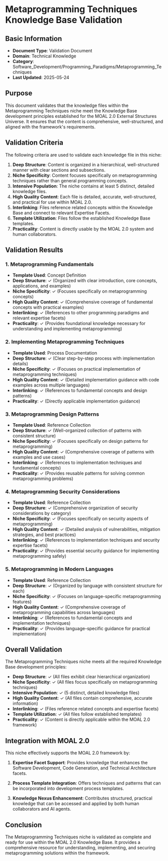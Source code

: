 # Metaprogramming Techniques Knowledge Base Validation

## Basic Information
- **Document Type**: Validation Document
- **Domain**: Technical Knowledge
- **Category**: Software_Development/Programming_Paradigms/Metaprogramming_Techniques
- **Last Updated**: 2025-05-24

## Purpose

This document validates that the knowledge files within the Metaprogramming Techniques niche meet the Knowledge Base development principles established for the MOAL 2.0 External Structures Universe. It ensures that the content is comprehensive, well-structured, and aligned with the framework's requirements.

## Validation Criteria

The following criteria are used to validate each knowledge file in this niche:

1. **Deep Structure**: Content is organized in a hierarchical, well-structured manner with clear sections and subsections.
2. **Niche Specificity**: Content focuses specifically on metaprogramming techniques rather than general programming concepts.
3. **Intensive Population**: The niche contains at least 5 distinct, detailed knowledge files.
4. **High Quality Content**: Each file is detailed, accurate, well-structured, and practical for use within MOAL 2.0.
5. **Interlinking**: Files reference related concepts within the Knowledge Base and connect to relevant Expertise Facets.
6. **Template Utilization**: Files follow the established Knowledge Base templates.
7. **Practicality**: Content is directly usable by the MOAL 2.0 system and human collaborators.

## Validation Results

### 1. Metaprogramming Fundamentals

- **Template Used**: Concept Definition
- **Deep Structure**: ✓ (Organized with clear introduction, core concepts, applications, and examples)
- **Niche Specificity**: ✓ (Focuses specifically on metaprogramming concepts)
- **High Quality Content**: ✓ (Comprehensive coverage of fundamental concepts with practical examples)
- **Interlinking**: ✓ (References to other programming paradigms and relevant expertise facets)
- **Practicality**: ✓ (Provides foundational knowledge necessary for understanding and implementing metaprogramming)

### 2. Implementing Metaprogramming Techniques

- **Template Used**: Process Documentation
- **Deep Structure**: ✓ (Clear step-by-step process with implementation details)
- **Niche Specificity**: ✓ (Focuses on practical implementation of metaprogramming techniques)
- **High Quality Content**: ✓ (Detailed implementation guidance with code examples across multiple languages)
- **Interlinking**: ✓ (References to fundamental concepts and design patterns)
- **Practicality**: ✓ (Directly applicable implementation guidance)

### 3. Metaprogramming Design Patterns

- **Template Used**: Reference Collection
- **Deep Structure**: ✓ (Well-organized collection of patterns with consistent structure)
- **Niche Specificity**: ✓ (Focuses specifically on design patterns for metaprogramming)
- **High Quality Content**: ✓ (Comprehensive coverage of patterns with examples and use cases)
- **Interlinking**: ✓ (References to implementation techniques and fundamental concepts)
- **Practicality**: ✓ (Provides reusable patterns for solving common metaprogramming problems)

### 4. Metaprogramming Security Considerations

- **Template Used**: Reference Collection
- **Deep Structure**: ✓ (Comprehensive organization of security considerations by category)
- **Niche Specificity**: ✓ (Focuses specifically on security aspects of metaprogramming)
- **High Quality Content**: ✓ (Detailed analysis of vulnerabilities, mitigation strategies, and best practices)
- **Interlinking**: ✓ (References to implementation techniques and security expertise facets)
- **Practicality**: ✓ (Provides essential security guidance for implementing metaprogramming safely)

### 5. Metaprogramming in Modern Languages

- **Template Used**: Reference Collection
- **Deep Structure**: ✓ (Organized by language with consistent structure for each)
- **Niche Specificity**: ✓ (Focuses on language-specific metaprogramming features)
- **High Quality Content**: ✓ (Comprehensive coverage of metaprogramming capabilities across languages)
- **Interlinking**: ✓ (References to fundamental concepts and implementation techniques)
- **Practicality**: ✓ (Provides language-specific guidance for practical implementation)

## Overall Validation

The Metaprogramming Techniques niche meets all the required Knowledge Base development principles:

- **Deep Structure**: ✓ (All files exhibit clear hierarchical organization)
- **Niche Specificity**: ✓ (All files focus specifically on metaprogramming techniques)
- **Intensive Population**: ✓ (5 distinct, detailed knowledge files)
- **High Quality Content**: ✓ (All files contain comprehensive, accurate information)
- **Interlinking**: ✓ (Files reference related concepts and expertise facets)
- **Template Utilization**: ✓ (All files follow established templates)
- **Practicality**: ✓ (Content is directly applicable within the MOAL 2.0 framework)

## Integration with MOAL 2.0

This niche effectively supports the MOAL 2.0 framework by:

1. **Expertise Facet Support**: Provides knowledge that enhances the Software Development, Code Generation, and Technical Architecture facets.

2. **Process Template Integration**: Offers techniques and patterns that can be incorporated into development process templates.

3. **Knowledge Nexus Enhancement**: Contributes structured, practical knowledge that can be accessed and applied by both human collaborators and AI agents.

## Conclusion

The Metaprogramming Techniques niche is validated as complete and ready for use within the MOAL 2.0 Knowledge Base. It provides a comprehensive resource for understanding, implementing, and securing metaprogramming solutions within the framework.
